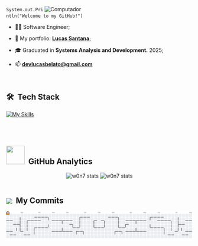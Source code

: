 
<img src="images/computer-illustration.png" min-width="400px" max-width="450px" width="400px" align="right" alt="Computador">
<code>System.out.Println("Welcome to my GitHub!")</code>

- 👨‍💻 Software Engineer;

- 🚀 My portfolio: **[Lucas Santana](https://lucas-santana-belato.vercel.app)**;
 
- 🎓 Graduated in **Systems Analysis and Development.** 2025;

- 📫 **devlucasbelato@gmail.com**


<br>

## 🛠 &nbsp;Tech Stack
[![My Skills](https://skillicons.dev/icons?i=java,typescript,spring,nodejs,react,mysql,postgres,mongodb,aws,docker,redis,kafka,jenkins,github,gitlab)](https://skillicons.dev)

<br>

<br>

## <img src="images/gato_astronauta.gif" width="50" height="50" align="10">  &nbsp;GitHub Analytics

<div align="center">
<img height='180em' src="https://github-readme-stats.vercel.app/api?username=w0n7&show_icons=true=anuraghazra&show_icons=true&theme=aura" alt="w0n7 stats"/>
<img height='180em' src="https://github-readme-stats.vercel.app/api/top-langs/?username=w0n7&layout=compact&theme=aura" alt="w0n7 stats"/>
 </div>
  
<br>

## <img src="images/gato.gif" width="50" align="center"> &nbsp;My Commits

<picture>
  <source media="(prefers-color-scheme: dark)" srcset="https://raw.githubusercontent.com/w0n7/w0n7/output/pacman-contribution-graph-dark.svg">
  <source media="(prefers-color-scheme:light)" srcset="https://raw.githubusercontent.com/w0n7/w0n7/output/pacman-contribution-graph.svg">
  <img alt="Pac-Man Contribution Graph" src="https://raw.githubusercontent.com/w0n7/w0n7/output/pacman-contribution-graph.svg">
</picture>

